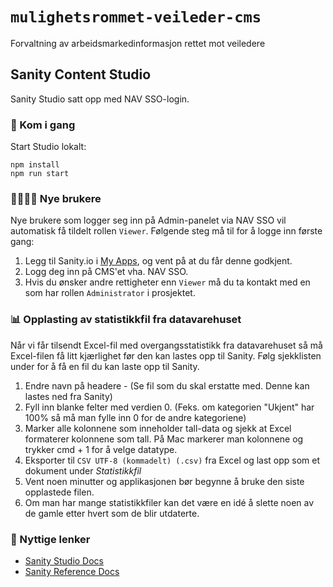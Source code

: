 # `mulighetsrommet-veileder-cms`

Forvaltning av arbeidsmarkedinformasjon rettet mot veiledere

## Sanity Content Studio

Sanity Studio satt opp med NAV SSO-login.

### 🚀 Kom i gang

Start Studio lokalt:

```
npm install
npm run start
```

### 👨‍👩‍👦‍👦 Nye brukere

Nye brukere som logger seg inn på Admin-panelet via NAV SSO vil automatisk få tildelt rollen `Viewer`.
Følgende steg må til for å logge inn første gang:

1. Legg til Sanity.io i [My Apps](https://myapps.microsoft.com/), og vent på at du får denne godkjent.
2. Logg deg inn på CMS'et vha. NAV SSO.
3. Hvis du ønsker andre rettigheter enn `Viewer` må du ta kontakt med en som har rollen `Administrator` i prosjektet.

### 📊 Opplasting av statistikkfil fra datavarehuset

Når vi får tilsendt Excel-fil med overgangsstatistikk fra datavarehuset så må Excel-filen få litt kjærlighet før den kan lastes opp til Sanity. Følg sjekklisten under for å få en fil du kan laste opp til Sanity.

1. Endre navn på headere - (Se fil som du skal erstatte med. Denne kan lastes ned fra Sanity)
2. Fyll inn blanke felter med verdien 0. (Feks. om kategorien "Ukjent" har 100% så må man fylle inn 0 for de andre kategoriene)
3. Marker alle kolonnene som inneholder tall-data og sjekk at Excel formaterer kolonnene som tall. På Mac markerer man kolonnene og trykker cmd + 1 for å velge datatype.
4. Eksporter til `CSV UTF-8 (kommadelt) (.csv)` fra Excel og last opp som et dokument under *Statistikkfil*
5. Vent noen minutter og applikasjonen bør begynne å bruke den siste opplastede filen.
6. Om man har mange statistikkfiler kan det være en idé å slette noen av de gamle etter hvert som de blir utdaterte.

### 🔗 Nyttige lenker

- [Sanity Studio Docs](https://www.sanity.io/docs/sanity-studio)
- [Sanity Reference Docs](https://www.sanity.io/docs/reference)

